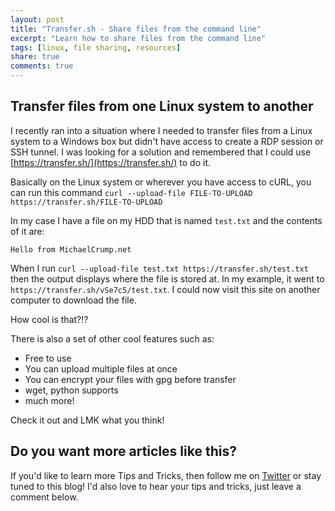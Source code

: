 ```yaml
---
layout: post
title: "Transfer.sh - Share files from the command line"
excerpt: "Learn how to share files from the command line"
tags: [linux, file sharing, resources]
share: true
comments: true
---
```

 
## Transfer files from one Linux system to another
 
I recently ran into a situation where I needed to transfer files from a Linux system to a Windows box but didn't have access to create a RDP session or SSH tunnel. I was looking for a solution and remembered that I could use [https://transfer.sh/](https://transfer.sh/) to do it. 

Basically on the Linux system or wherever you have access to cURL, you can run this command `curl --upload-file FILE-TO-UPLOAD https://transfer.sh/FILE-TO-UPLOAD
`

In my case I have a file on my HDD that is named `test.txt` and the contents of it are: 

`Hello from MichaelCrump.net`

When I run `curl --upload-file test.txt https://transfer.sh/test.txt` then the output displays where the file is stored at. In my example, it went to `https://transfer.sh/vSe7c5/test.txt`. I could now visit this site on another computer to download the file. 

How cool is that?!?

There is also a set of other cool features such as:

* Free to use
* You can upload multiple files at once
* You can encrypt your files with gpg before transfer
* wget, python supports
* much more!

Check it out and LMK what you think!

## Do you want more articles like this?
If you'd like to learn more Tips and Tricks, then follow me on [Twitter](http://twitter.com/mbcrump) or stay tuned to this blog! I'd also love to hear your tips and tricks, just leave a comment below.

